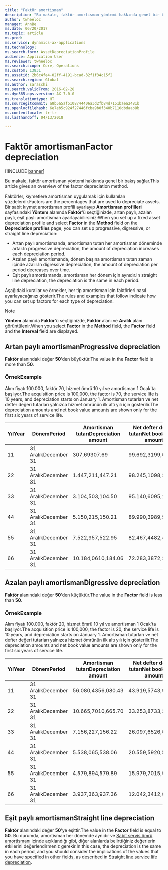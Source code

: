 ```yaml
---
title: "Faktör amortisman"
description: "Bu makale, faktör amortisman yöntemi hakkında genel bir bakış sağlar."
author: twheeloc
manager: AnnBe
ms.date: 06/20/2017
ms.topic: article
ms.prod: 
ms.service: dynamics-ax-applications
ms.technology: 
ms.search.form: AssetDepreciationProfile
audience: Application User
ms.reviewer: twheeloc
ms.search.scope: Core, Operations
ms.custom: 13831
ms.assetid: 2b6c4fe4-02ff-4191-bcad-32f1f34c15f2
ms.search.region: Global
ms.author: saraschi
ms.search.validFrom: 2016-02-28
ms.dyn365.ops.version: AX 7.0.0
ms.translationtype: HT
ms.sourcegitcommit: a8b5a5af5108744406a3d2fb84d7151baea2481b
ms.openlocfilehash: 6e7eb5c924f27446fcba9b0f340b7110dbdaab8b
ms.contentlocale: tr-tr
ms.lasthandoff: 04/13/2018

---
```


# <a name="factor-depreciation"></a><span data-ttu-id="1e7c9-103">Faktör amortisman</span><span class="sxs-lookup"><span data-stu-id="1e7c9-103">Factor depreciation</span></span>

[!INCLUDE [banner](../includes/banner.md)]

<span data-ttu-id="1e7c9-104">Bu makale, faktör amortisman yöntemi hakkında genel bir bakış sağlar.</span><span class="sxs-lookup"><span data-stu-id="1e7c9-104">This article gives an overview of the factor depreciation method.</span></span>

<span data-ttu-id="1e7c9-105">Faktörler, kıymetlere amortisman uygulamak için kullanılan yüzdelerdir.</span><span class="sxs-lookup"><span data-stu-id="1e7c9-105">Factors are the percentages that are used to depreciate assets.</span></span> <span data-ttu-id="1e7c9-106">Bir sabit kıymet amortisman profili ayarlayıp **Amortisman profilleri** sayfasındaki **Yöntem** alanında **Faktör**'ü seçtiğinizde, artan paylı, azalan paylı, eşit paylı amortisman ayarlayabilirsiniz:</span><span class="sxs-lookup"><span data-stu-id="1e7c9-106">When you set up a fixed asset depreciation profile and select **Factor** in the **Method** field on the **Depreciation profiles** page, you can set up progressive, digressive, or straight line depreciation:</span></span>

-   <span data-ttu-id="1e7c9-107">Artan paylı amortismanda, amortisman tutarı her amortisman döneminde artar.</span><span class="sxs-lookup"><span data-stu-id="1e7c9-107">In progressive depreciation, the amount of depreciation increases each depreciation period.</span></span>
-   <span data-ttu-id="1e7c9-108">Azalan paylı amortismanda, dönem başına amortisman tutarı zaman içinde azalır.</span><span class="sxs-lookup"><span data-stu-id="1e7c9-108">In digressive depreciation, the amount of depreciation per period decreases over time.</span></span>
-   <span data-ttu-id="1e7c9-109">Eşit paylı amortismanda, amortisman her dönem için aynıdır.</span><span class="sxs-lookup"><span data-stu-id="1e7c9-109">In straight line depreciation, the depreciation is the same in each period.</span></span>

<span data-ttu-id="1e7c9-110">Aşağıdaki kurallar ve örnekler, her tip amortisman için faktörleri nasıl ayarlayacağınızı gösterir.</span><span class="sxs-lookup"><span data-stu-id="1e7c9-110">The rules and examples that follow indicate how you can set up factors for each type of depreciation.</span></span> 

> [!NOTE] 
> <span data-ttu-id="1e7c9-111">**Yöntem** alanında **Faktör**'ü seçtiğinizde, **Faktör** alanı ve **Aralık** alanı görüntülenir.</span><span class="sxs-lookup"><span data-stu-id="1e7c9-111">When you select **Factor** in the **Method** field, the **Factor** field and the **Interval** field are displayed.</span></span>

## <a name="progressive-depreciation"></a><span data-ttu-id="1e7c9-112">Artan paylı amortisman</span><span class="sxs-lookup"><span data-stu-id="1e7c9-112">Progressive depreciation</span></span>
<span data-ttu-id="1e7c9-113">**Faktör** alanındaki değer **50**'den büyüktür.</span><span class="sxs-lookup"><span data-stu-id="1e7c9-113">The value in the **Factor** field is more than **50**.</span></span>

### <a name="example"></a><span data-ttu-id="1e7c9-114">Örnek</span><span class="sxs-lookup"><span data-stu-id="1e7c9-114">Example</span></span>

<span data-ttu-id="1e7c9-115">Alım fiyatı 100.000, faktör 70, hizmet ömrü 10 yıl ve amortisman 1 Ocak'ta başlıyor.</span><span class="sxs-lookup"><span data-stu-id="1e7c9-115">The acquisition price is 100,000, the factor is 70, the service life is 10 years, and depreciation starts on January 1.</span></span> <span data-ttu-id="1e7c9-116">Amortisman tutarları ve net defter değeri tutarları yalnızca hizmet ömrünün ilk altı yılı için gösterilir.</span><span class="sxs-lookup"><span data-stu-id="1e7c9-116">The depreciation amounts and net book value amounts are shown only for the first six years of service life.</span></span>

| <span data-ttu-id="1e7c9-117">Yıl</span><span class="sxs-lookup"><span data-stu-id="1e7c9-117">Year</span></span> | <span data-ttu-id="1e7c9-118">Dönem</span><span class="sxs-lookup"><span data-stu-id="1e7c9-118">Period</span></span>      | <span data-ttu-id="1e7c9-119">Amortisman tutarı</span><span class="sxs-lookup"><span data-stu-id="1e7c9-119">Depreciation amount</span></span> | <span data-ttu-id="1e7c9-120">Net defter değeri tutarı</span><span class="sxs-lookup"><span data-stu-id="1e7c9-120">Net book value amount</span></span> |
|------|-------------|---------------------|-----------------------|
| <span data-ttu-id="1e7c9-121">1</span><span class="sxs-lookup"><span data-stu-id="1e7c9-121">1</span></span>    | <span data-ttu-id="1e7c9-122">31 Aralık</span><span class="sxs-lookup"><span data-stu-id="1e7c9-122">December 31</span></span> | <span data-ttu-id="1e7c9-123">307,69</span><span class="sxs-lookup"><span data-stu-id="1e7c9-123">307.69</span></span>              | <span data-ttu-id="1e7c9-124">99.692,31</span><span class="sxs-lookup"><span data-stu-id="1e7c9-124">99,692.31</span></span>             |
| <span data-ttu-id="1e7c9-125">2</span><span class="sxs-lookup"><span data-stu-id="1e7c9-125">2</span></span>    | <span data-ttu-id="1e7c9-126">31 Aralık</span><span class="sxs-lookup"><span data-stu-id="1e7c9-126">December 31</span></span> | <span data-ttu-id="1e7c9-127">1.447,21</span><span class="sxs-lookup"><span data-stu-id="1e7c9-127">1,447.21</span></span>            | <span data-ttu-id="1e7c9-128">98.245,10</span><span class="sxs-lookup"><span data-stu-id="1e7c9-128">98,245.10</span></span>             |
| <span data-ttu-id="1e7c9-129">3</span><span class="sxs-lookup"><span data-stu-id="1e7c9-129">3</span></span>    | <span data-ttu-id="1e7c9-130">31 Aralık</span><span class="sxs-lookup"><span data-stu-id="1e7c9-130">December 31</span></span> | <span data-ttu-id="1e7c9-131">3.104,50</span><span class="sxs-lookup"><span data-stu-id="1e7c9-131">3,104.50</span></span>            | <span data-ttu-id="1e7c9-132">95.140,60</span><span class="sxs-lookup"><span data-stu-id="1e7c9-132">95,140.60</span></span>             |
| <span data-ttu-id="1e7c9-133">4</span><span class="sxs-lookup"><span data-stu-id="1e7c9-133">4</span></span>    | <span data-ttu-id="1e7c9-134">31 Aralık</span><span class="sxs-lookup"><span data-stu-id="1e7c9-134">December 31</span></span> | <span data-ttu-id="1e7c9-135">5.150,21</span><span class="sxs-lookup"><span data-stu-id="1e7c9-135">5,150.21</span></span>            | <span data-ttu-id="1e7c9-136">89.990,39</span><span class="sxs-lookup"><span data-stu-id="1e7c9-136">89,990.39</span></span>             |
| <span data-ttu-id="1e7c9-137">5</span><span class="sxs-lookup"><span data-stu-id="1e7c9-137">5</span></span>    | <span data-ttu-id="1e7c9-138">31 Aralık</span><span class="sxs-lookup"><span data-stu-id="1e7c9-138">December 31</span></span> | <span data-ttu-id="1e7c9-139">7.522,95</span><span class="sxs-lookup"><span data-stu-id="1e7c9-139">7,522.95</span></span>            | <span data-ttu-id="1e7c9-140">82.467,44</span><span class="sxs-lookup"><span data-stu-id="1e7c9-140">82,467.44</span></span>             |
| <span data-ttu-id="1e7c9-141">6</span><span class="sxs-lookup"><span data-stu-id="1e7c9-141">6</span></span>    | <span data-ttu-id="1e7c9-142">31 Aralık</span><span class="sxs-lookup"><span data-stu-id="1e7c9-142">December 31</span></span> | <span data-ttu-id="1e7c9-143">10.184,06</span><span class="sxs-lookup"><span data-stu-id="1e7c9-143">10,184.06</span></span>           | <span data-ttu-id="1e7c9-144">72.283,38</span><span class="sxs-lookup"><span data-stu-id="1e7c9-144">72,283.38</span></span>             |

## <a name="digressive-depreciation"></a><span data-ttu-id="1e7c9-145">Azalan paylı amortisman</span><span class="sxs-lookup"><span data-stu-id="1e7c9-145">Digressive depreciation</span></span>
<span data-ttu-id="1e7c9-146">**Faktör** alanındaki değer **50**'den küçüktür.</span><span class="sxs-lookup"><span data-stu-id="1e7c9-146">The value in the **Factor** field is less than **50**.</span></span>

### <a name="example"></a><span data-ttu-id="1e7c9-147">Örnek</span><span class="sxs-lookup"><span data-stu-id="1e7c9-147">Example</span></span>

<span data-ttu-id="1e7c9-148">Alım fiyatı 100.000, faktör 20, hizmet ömrü 10 yıl ve amortisman 1 Ocak'ta başlıyor.</span><span class="sxs-lookup"><span data-stu-id="1e7c9-148">The acquisition price is 100,000, the factor is 20, the service life is 10 years, and depreciation starts on January 1.</span></span> <span data-ttu-id="1e7c9-149">Amortisman tutarları ve net defter değeri tutarları yalnızca hizmet ömrünün ilk altı yılı için gösterilir.</span><span class="sxs-lookup"><span data-stu-id="1e7c9-149">The depreciation amounts and net book value amounts are shown only for the first six years of service life.</span></span>

| <span data-ttu-id="1e7c9-150">Yıl</span><span class="sxs-lookup"><span data-stu-id="1e7c9-150">Year</span></span> | <span data-ttu-id="1e7c9-151">Dönem</span><span class="sxs-lookup"><span data-stu-id="1e7c9-151">Period</span></span>      | <span data-ttu-id="1e7c9-152">Amortisman tutarı</span><span class="sxs-lookup"><span data-stu-id="1e7c9-152">Depreciation amount</span></span> | <span data-ttu-id="1e7c9-153">Net defter değeri tutarı</span><span class="sxs-lookup"><span data-stu-id="1e7c9-153">Net book value amount</span></span> |
|------|-------------|---------------------|-----------------------|
| <span data-ttu-id="1e7c9-154">1</span><span class="sxs-lookup"><span data-stu-id="1e7c9-154">1</span></span>    | <span data-ttu-id="1e7c9-155">31 Aralık</span><span class="sxs-lookup"><span data-stu-id="1e7c9-155">December 31</span></span> | <span data-ttu-id="1e7c9-156">56.080,43</span><span class="sxs-lookup"><span data-stu-id="1e7c9-156">56,080.43</span></span>           | <span data-ttu-id="1e7c9-157">43.919,57</span><span class="sxs-lookup"><span data-stu-id="1e7c9-157">43,919.57</span></span>             |
| <span data-ttu-id="1e7c9-158">2</span><span class="sxs-lookup"><span data-stu-id="1e7c9-158">2</span></span>    | <span data-ttu-id="1e7c9-159">31 Aralık</span><span class="sxs-lookup"><span data-stu-id="1e7c9-159">December 31</span></span> | <span data-ttu-id="1e7c9-160">10.665,70</span><span class="sxs-lookup"><span data-stu-id="1e7c9-160">10,665.70</span></span>           | <span data-ttu-id="1e7c9-161">33.253,87</span><span class="sxs-lookup"><span data-stu-id="1e7c9-161">33,253.87</span></span>             |
| <span data-ttu-id="1e7c9-162">3</span><span class="sxs-lookup"><span data-stu-id="1e7c9-162">3</span></span>    | <span data-ttu-id="1e7c9-163">31 Aralık</span><span class="sxs-lookup"><span data-stu-id="1e7c9-163">December 31</span></span> | <span data-ttu-id="1e7c9-164">7.156,22</span><span class="sxs-lookup"><span data-stu-id="1e7c9-164">7,156.22</span></span>            | <span data-ttu-id="1e7c9-165">26.097,65</span><span class="sxs-lookup"><span data-stu-id="1e7c9-165">26,097.65</span></span>             |
| <span data-ttu-id="1e7c9-166">4</span><span class="sxs-lookup"><span data-stu-id="1e7c9-166">4</span></span>    | <span data-ttu-id="1e7c9-167">31 Aralık</span><span class="sxs-lookup"><span data-stu-id="1e7c9-167">December 31</span></span> | <span data-ttu-id="1e7c9-168">5.538,06</span><span class="sxs-lookup"><span data-stu-id="1e7c9-168">5,538.06</span></span>            | <span data-ttu-id="1e7c9-169">20.559,59</span><span class="sxs-lookup"><span data-stu-id="1e7c9-169">20,559.59</span></span>             |
| <span data-ttu-id="1e7c9-170">5</span><span class="sxs-lookup"><span data-stu-id="1e7c9-170">5</span></span>    | <span data-ttu-id="1e7c9-171">31 Aralık</span><span class="sxs-lookup"><span data-stu-id="1e7c9-171">December 31</span></span> | <span data-ttu-id="1e7c9-172">4.579,89</span><span class="sxs-lookup"><span data-stu-id="1e7c9-172">4,579.89</span></span>            | <span data-ttu-id="1e7c9-173">15.979,70</span><span class="sxs-lookup"><span data-stu-id="1e7c9-173">15,979.70</span></span>             |
| <span data-ttu-id="1e7c9-174">6</span><span class="sxs-lookup"><span data-stu-id="1e7c9-174">6</span></span>    | <span data-ttu-id="1e7c9-175">31 Aralık</span><span class="sxs-lookup"><span data-stu-id="1e7c9-175">December 31</span></span> | <span data-ttu-id="1e7c9-176">3.937,36</span><span class="sxs-lookup"><span data-stu-id="1e7c9-176">3,937.36</span></span>            | <span data-ttu-id="1e7c9-177">12.042,34</span><span class="sxs-lookup"><span data-stu-id="1e7c9-177">12,042.34</span></span>             |

## <a name="straight-line-depreciation"></a><span data-ttu-id="1e7c9-178">Eşit paylı amortisman</span><span class="sxs-lookup"><span data-stu-id="1e7c9-178">Straight line depreciation</span></span>
<span data-ttu-id="1e7c9-179">**Faktör** alanındaki değer **50**'ye eşittir.</span><span class="sxs-lookup"><span data-stu-id="1e7c9-179">The value in the **Factor** field is equal to **50**.</span></span> <span data-ttu-id="1e7c9-180">Bu durumda, amortisman her dönemde aynıdır ve [Sabit servis ömrü amortismanı](straight-line-service-life-depreciation.md) içinde açıklandığı gibi, diğer alanlarda belirttiğiniz değerlerin etkilerini değerlendirmeniz gerekir.</span><span class="sxs-lookup"><span data-stu-id="1e7c9-180">In this case, the depreciation is the same in each period, and you should consider the implications of the values that you have specified in other fields, as described in [Straight line service life depreciation](straight-line-service-life-depreciation.md).</span></span>




